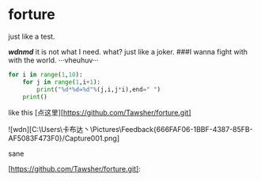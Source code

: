 # forture
just like a test.

***wdnmd***
it is not what I need.
what?
just like a joker.
###I wanna fight with with the world.
···vheuhuv···
~~~python
for i in range(1,10):
	for j in range(1,i+1):
		print("%d*%d=%d"%(j,i,j*i),end=" ")
	print()
~~~

like this 
[点这里][https://github.com/Tawsher/forture.git]

![wdn][C:\Users\卡布达丶\Pictures\Feedback\{666FAF06-1BBF-4387-85FB-AF5083F473F0}/Capture001.png]



sane

[https://github.com/Tawsher/forture.git]: 